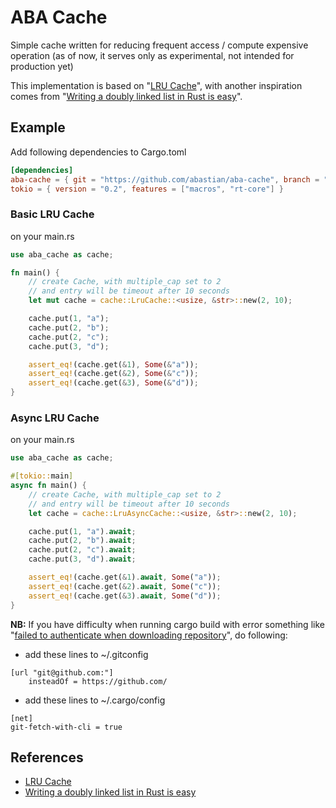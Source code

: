 # ABA Cache

Simple cache written for reducing frequent access / compute expensive operation (as of now, it serves only as experimental, not intended for production yet)

This implementation is based on "[LRU Cache](https://github.com/jeromefroe/lru-rs)", with another inspiration comes from "[Writing a doubly linked list in Rust is easy](https://www.reddit.com/r/rust/comments/7zsy72/writing_a_doubly_linked_list_in_rust_is_easy/)".

## Example

Add following dependencies to Cargo.toml

```toml
[dependencies]
aba-cache = { git = "https://github.com/abastian/aba-cache", branch = "develop" }
tokio = { version = "0.2", features = ["macros", "rt-core"] }
```

### Basic LRU Cache

on your main.rs

```rust
use aba_cache as cache;

fn main() {
    // create Cache, with multiple_cap set to 2
    // and entry will be timeout after 10 seconds
    let mut cache = cache::LruCache::<usize, &str>::new(2, 10);

    cache.put(1, "a");
    cache.put(2, "b");
    cache.put(2, "c");
    cache.put(3, "d");

    assert_eq!(cache.get(&1), Some(&"a"));
    assert_eq!(cache.get(&2), Some(&"c"));
    assert_eq!(cache.get(&3), Some(&"d"));
}
```

### Async LRU Cache

on your main.rs

```rust
use aba_cache as cache;

#[tokio::main]
async fn main() {
    // create Cache, with multiple_cap set to 2
    // and entry will be timeout after 10 seconds
    let cache = cache::LruAsyncCache::<usize, &str>::new(2, 10);

    cache.put(1, "a").await;
    cache.put(2, "b").await;
    cache.put(2, "c").await;
    cache.put(3, "d").await;

    assert_eq!(cache.get(&1).await, Some("a"));
    assert_eq!(cache.get(&2).await, Some("c"));
    assert_eq!(cache.get(&3).await, Some("d"));
}
```

**NB:** If you have difficulty when running cargo build with error something like "[failed to authenticate when downloading repository](https://github.com/rust-lang/cargo/issues/3381)", do following:

- add these lines to ~/.gitconfig

```text
[url "git@github.com:"]
    insteadOf = https://github.com/
```

- add these lines to ~/.cargo/config

```text
[net]
git-fetch-with-cli = true
```

## References

- [LRU Cache](https://github.com/jeromefroe/lru-rs)
- [Writing a doubly linked list in Rust is easy](https://www.reddit.com/r/rust/comments/7zsy72/writing_a_doubly_linked_list_in_rust_is_easy/)

